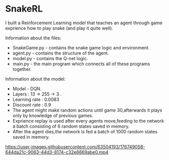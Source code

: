 # SnakeRL

I built a Reinforcement Learning model that teaches an agent through game exprience how to play snake (and play it quite well).

Information about the files:

* SnakeGame.py - contains the snake game logic and environment.
* agent.py - contains the structure of the agent.
* model.py - contains the Q-net logic.
* main.py - the main program which connects all of these programs together.

Information about the model:

* Model - DQN.
* Layers :   13 -> 255 -> 3 .
* Learning rate : 0.0083
* Discount rate : 0.9
* The agent might make random actions until game 30,afterwards it plays only by knowledge of previous games.
* Exprience replay is used after every agents move,feeding to the network a batch consisting of 6 random states saved in memory.
* After the agent dies,the network is fed a batch of 1000 random states saved in memory.



https://user-images.githubusercontent.com/63504193/176749058-644da21c-9063-44d3-8174-c32e6669abe0.mp4
